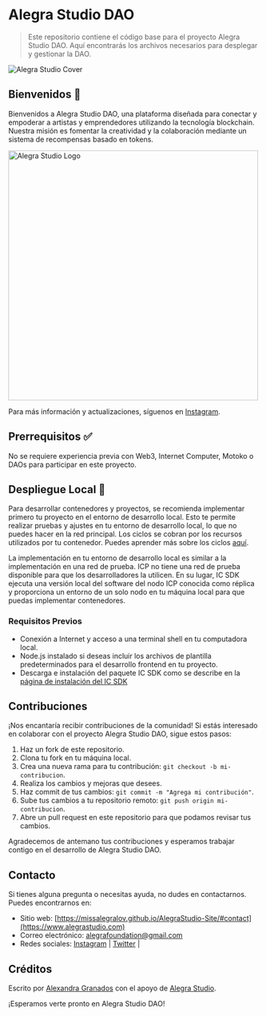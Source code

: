 # Alegra Studio DAO

> Este repositorio contiene el código base para el proyecto Alegra Studio DAO. Aquí encontrarás los archivos necesarios para desplegar y gestionar la DAO.

<img src="./assets/cover.png"  alt="Alegra Studio Cover">

## Bienvenidos 👋

Bienvenidos a Alegra Studio DAO, una plataforma diseñada para conectar y empoderar a artistas y emprendedores utilizando la tecnología blockchain. Nuestra misión es fomentar la creatividad y la colaboración mediante un sistema de recompensas basado en tokens.

<p lign="center">
  <img src="./assets/alegra_logo.png" width="500px" alt="Alegra Studio Logo">
</p>

Para más información y actualizaciones, síguenos en [Instagram](https://www.instagram.com/missalegra.studio/).

## Prerrequisitos ✅

No se requiere experiencia previa con Web3, Internet Computer, Motoko o DAOs para participar en este proyecto. 


## Despliegue Local 🚀

Para desarrollar contenedores y proyectos, se recomienda implementar primero tu proyecto en el entorno de desarrollo local. Esto te permite realizar pruebas y ajustes en tu entorno de desarrollo local, lo que no puedes hacer en la red principal. Los ciclos se cobran por los recursos utilizados por tu contenedor. Puedes aprender más sobre los ciclos [aquí](https://internetcomputer.org/docs/current/developer-docs/deploying/).

La implementación en tu entorno de desarrollo local es similar a la implementación en una red de prueba. ICP no tiene una red de prueba disponible para que los desarrolladores la utilicen. En su lugar, IC SDK ejecuta una versión local del software del nodo ICP conocida como réplica y proporciona un entorno de un solo nodo en tu máquina local para que puedas implementar contenedores.

### Requisitos Previos

- Conexión a Internet y acceso a una terminal shell en tu computadora local.
- Node.js instalado si deseas incluir los archivos de plantilla predeterminados para el desarrollo frontend en tu proyecto.
- Descarga e instalación del paquete IC SDK como se describe en la [página de instalación del IC SDK](https://internetcomputer.org)

## Contribuciones
¡Nos encantaría recibir contribuciones de la comunidad! Si estás interesado en colaborar con el proyecto Alegra Studio DAO, sigue estos pasos:

1. Haz un fork de este repositorio.
2. Clona tu fork en tu máquina local.
3. Crea una nueva rama para tu contribución: `git checkout -b mi-contribucion`.
4. Realiza los cambios y mejoras que desees.
5. Haz commit de tus cambios: `git commit -m "Agrega mi contribución"`.
6. Sube tus cambios a tu repositorio remoto: `git push origin mi-contribucion`.
7. Abre un pull request en este repositorio para que podamos revisar tus cambios.

Agradecemos de antemano tus contribuciones y esperamos trabajar contigo en el desarrollo de Alegra Studio DAO.

## Contacto
Si tienes alguna pregunta o necesitas ayuda, no dudes en contactarnos. Puedes encontrarnos en:

- Sitio web: [https://missalegralov.github.io/AlegraStudio-Site/#contact](https://www.alegrastudio.com)
- Correo electrónico: alegrafoundation@gmail.com
- Redes sociales: [Instagram](https://www.instagram.com/alegra_studio/?utm_source=ig_embed&ig_rid=90d0b929-8819-48be-8fac-39b73a3535c2&ig_mid=895A06B3-2416-4554-9F8B-F6B7B6216482) | [Twitter](https://x.com/alegracorp) | 

## Créditos

Escrito por [Alexandra Granados](https://twitter.com/alexandra_granados) con el apoyo de [Alegra Studio](https://www.instagram.com/missalegra.studio/).


¡Esperamos verte pronto en Alegra Studio DAO!

